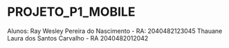 # PROJETO_P1_MOBILE

Alunos: 
Ray Wesley Pereira do Nascimento - RA: 	2040482123045
Thauane Laura dos Santos Carvalho - RA 2040482012042
